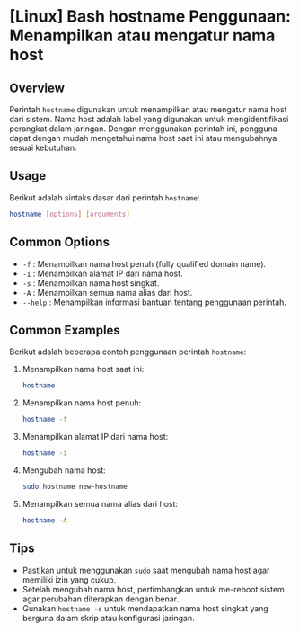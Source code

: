 # [Linux] Bash hostname Penggunaan: Menampilkan atau mengatur nama host

## Overview
Perintah `hostname` digunakan untuk menampilkan atau mengatur nama host dari sistem. Nama host adalah label yang digunakan untuk mengidentifikasi perangkat dalam jaringan. Dengan menggunakan perintah ini, pengguna dapat dengan mudah mengetahui nama host saat ini atau mengubahnya sesuai kebutuhan.

## Usage
Berikut adalah sintaks dasar dari perintah `hostname`:

```bash
hostname [options] [arguments]
```

## Common Options
- `-f` : Menampilkan nama host penuh (fully qualified domain name).
- `-i` : Menampilkan alamat IP dari nama host.
- `-s` : Menampilkan nama host singkat.
- `-A` : Menampilkan semua nama alias dari host.
- `--help` : Menampilkan informasi bantuan tentang penggunaan perintah.

## Common Examples
Berikut adalah beberapa contoh penggunaan perintah `hostname`:

1. Menampilkan nama host saat ini:
   ```bash
   hostname
   ```

2. Menampilkan nama host penuh:
   ```bash
   hostname -f
   ```

3. Menampilkan alamat IP dari nama host:
   ```bash
   hostname -i
   ```

4. Mengubah nama host:
   ```bash
   sudo hostname new-hostname
   ```

5. Menampilkan semua nama alias dari host:
   ```bash
   hostname -A
   ```

## Tips
- Pastikan untuk menggunakan `sudo` saat mengubah nama host agar memiliki izin yang cukup.
- Setelah mengubah nama host, pertimbangkan untuk me-reboot sistem agar perubahan diterapkan dengan benar.
- Gunakan `hostname -s` untuk mendapatkan nama host singkat yang berguna dalam skrip atau konfigurasi jaringan.